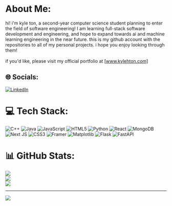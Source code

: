 #  About Me:
hi! i'm kyle ton, a second-year computer science student planning to enter the field of software engineering! I am learning full-stack software development and engineering, and hope to expand towards ai and machine learning engineering in the near future. this is my github account with the repositories to all of my personal projects. i hope you enjoy looking through them!<br><br>if you'd like, please visit my official portfolio at [www.kylehton.com]


## 🌐 Socials:
[![LinkedIn](https://img.shields.io/badge/LinkedIn-%230077B5.svg?logo=linkedin&logoColor=white)](https://linkedin.com/in/kylehton) 

# 💻 Tech Stack:
![C++](https://img.shields.io/badge/c++-%2300599C.svg?style=for-the-badge&logo=c%2B%2B&logoColor=white) ![Java](https://img.shields.io/badge/java-%23ED8B00.svg?style=for-the-badge&logo=openjdk&logoColor=white) ![JavaScript](https://img.shields.io/badge/javascript-%23323330.svg?style=for-the-badge&logo=javascript&logoColor=%23F7DF1E) ![HTML5](https://img.shields.io/badge/html5-%23E34F26.svg?style=for-the-badge&logo=html5&logoColor=white) ![Python](https://img.shields.io/badge/python-3670A0?style=for-the-badge&logo=python&logoColor=ffdd54) ![React](https://img.shields.io/badge/react-%2320232a.svg?style=for-the-badge&logo=react&logoColor=%2361DAFB) ![MongoDB](https://img.shields.io/badge/MongoDB-%234ea94b.svg?style=for-the-badge&logo=mongodb&logoColor=white) ![Next JS](https://img.shields.io/badge/Next-black?style=for-the-badge&logo=next.js&logoColor=white) ![CSS3](https://img.shields.io/badge/css3-%231572B6.svg?style=for-the-badge&logo=css3&logoColor=white) ![Framer](https://img.shields.io/badge/Framer-black?style=for-the-badge&logo=framer&logoColor=blue) ![Matplotlib](https://img.shields.io/badge/Matplotlib-%23ffffff.svg?style=for-the-badge&logo=Matplotlib&logoColor=black)  ![Flask](https://img.shields.io/badge/flask-%23000.svg?style=for-the-badge&logo=flask&logoColor=white) ![FastAPI](https://img.shields.io/badge/FastAPI-005571?style=for-the-badge&logo=fastapi) 

# 📊 GitHub Stats:
![](https://github-readme-stats.vercel.app/api?username=kylehton&theme=dark&hide_border=false&include_all_commits=true&count_private=true)<br/>
![](https://github-readme-streak-stats.herokuapp.com/?user=kylehton&theme=dark&hide_border=false)<br/>
![](https://github-readme-stats.vercel.app/api/top-langs/?username=kylehton&theme=dark&hide_border=false&include_all_commits=true&count_private=false&layout=compact)

---
[![](https://visitcount.itsvg.in/api?id=kylehton&icon=0&color=11)](https://visitcount.itsvg.in)

<!-- Proudly created with GPRM ( https://gprm.itsvg.in ) -->
